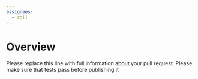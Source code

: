 ```yaml
---
assignees:
  - roll
---
```

# Overview

Please replace this line with full information about your pull request. Please make sure that tests pass before publishing it
